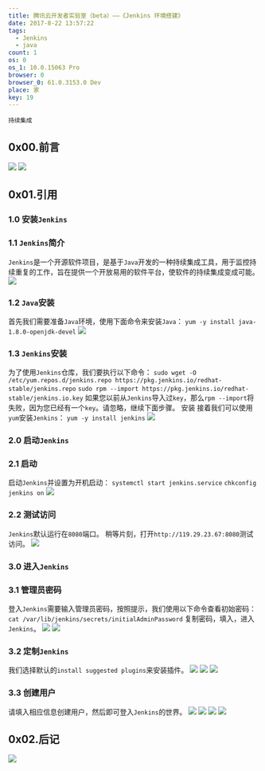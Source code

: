 ```yaml
---
title: 腾讯云开发者实验室（beta）——《Jenkins 环境搭建》
date: 2017-8-22 13:57:22
tags:
  - Jenkins
  - java
count: 1
os: 0
os_1: 10.0.15063 Pro
browser: 0
browser_0: 61.0.3153.0 Dev
place: 家
key: 19
---
```

    持续集成
<!-- more -->
## 0x00.前言
![](https://i1.yuangezhizao.cn/Win-10/20170822135216.jpg!webp)
![](https://i1.yuangezhizao.cn/Win-10/20170822135949.jpg!webp)
## 0x01.引用
### 1.0 安装`Jenkins`
### 1.1 `Jenkins`简介
`Jenkins`是一个开源软件项目，是基于`Java`开发的一种持续集成工具，用于监控持续重复的工作，旨在提供一个开放易用的软件平台，使软件的持续集成变成可能。
![](https://i1.yuangezhizao.cn/Win-10/20170822140043.jpg!webp)
### 1.2 `Java`安装
首先我们需要准备`Java`环境，使用下面命令来安装`Java`：
`yum -y install java-1.8.0-openjdk-devel`
![](https://i1.yuangezhizao.cn/Win-10/20170822140523.jpg!webp)

### 1.3 `Jenkins`安装
为了使用`Jenkins`仓库，我们要执行以下命令：
`sudo wget -O /etc/yum.repos.d/jenkins.repo https://pkg.jenkins.io/redhat-stable/jenkins.repo`
`sudo rpm --import https://pkg.jenkins.io/redhat-stable/jenkins.io.key`
如果您以前从`Jenkins`导入过`key`，那么`rpm --import`将失败，因为您已经有一个`key`。请忽略，继续下面步骤。
安装
接着我们可以使用`yum`安装`Jenkins`：
`yum -y install jenkins`
![](https://i1.yuangezhizao.cn/Win-10/20170822141145.jpg!webp)

### 2.0 启动`Jenkins`
### 2.1 启动
启动`Jenkins`并设置为开机启动：
`systemctl start jenkins.service`
`chkconfig jenkins on`
![](https://i1.yuangezhizao.cn/Win-10/20170822141316.jpg!webp)
### 2.2 测试访问
`Jenkins`默认运行在`8080`端口。
稍等片刻，打开`http://119.29.23.67:8080`测试访问。
![](https://i1.yuangezhizao.cn/Win-10/20170822141355.jpg!webp)

### 3.0 进入`Jenkins`
### 3.1 管理员密码
登入`Jenkins`需要输入管理员密码，按照提示，我们使用以下命令查看初始密码：
`cat /var/lib/jenkins/secrets/initialAdminPassword`
复制密码，填入，进入`Jenkins`。
![](https://i1.yuangezhizao.cn/Win-10/20170822141632.jpg!webp)
![](https://i1.yuangezhizao.cn/Win-10/20170822141829.jpg!webp)
### 3.2 定制`Jenkins`
我们选择默认的`install suggested plugins`来安装插件。
![](https://i1.yuangezhizao.cn/Win-10/20170822141924.jpg!webp)
![](https://i1.yuangezhizao.cn/Win-10/20170822142031.jpg!webp)
![](https://i1.yuangezhizao.cn/Win-10/20170822142242.jpg!webp)
### 3.3 创建用户
请填入相应信息创建用户，然后即可登入`Jenkins`的世界。
![](https://i1.yuangezhizao.cn/Win-10/20170822142324.jpg!webp)
![](https://i1.yuangezhizao.cn/Win-10/20170822142456.jpg!webp)
![](https://i1.yuangezhizao.cn/Win-10/20170822142602.jpg!webp)
![](https://i1.yuangezhizao.cn/Win-10/20170822142640.jpg!webp)

## 0x02.后记
![](https://i1.yuangezhizao.cn/Win-10/20170822142657.jpg!webp)
